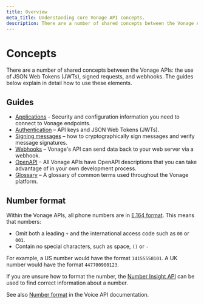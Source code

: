 ```yaml
---
title: Overview
meta_title: Understanding core Vonage API concepts.
description: There are a number of shared concepts between the Vonage APIs. The use of JSON Web Tokens (JWTs), signed requests, and webhooks. This guide explains in detail how to use these elements.
---
```


# Concepts

There are a number of shared concepts between the Vonage APIs: the use of JSON Web Tokens (JWTs), signed requests, and webhooks. The guides below explain in detail how to use these elements.

## Guides

* [Applications](/concepts/guides/applications) - Security and configuration information you need to connect to Vonage endpoints.
* [Authentication](/concepts/guides/authentication) – API keys and JSON Web Tokens (JWTs).
* [Signing messages](/concepts/guides/signing-messages) – how to cryptographically sign messages and verify message signatures.
* [Webhooks](/concepts/guides/webhooks) – Vonage's API can send data back to your web server via a webhook.
* [OpenAPI](/concepts/guides/openapi) – All Vonage APIs have OpenAPI descriptions that you can take advantage of in your own development process.
* [Glossary](/concepts/guides/glossary) – A glossary of common terms used throughout the Vonage platform.

## Number format

Within the Vonage APIs, all phone numbers are in [E.164 format](https://en.wikipedia.org/wiki/E.164). This means that numbers:

* Omit both a leading `+` and the international access code such as `00` or `001`. 
* Contain no special characters, such as space, `()` or `-`

For example, a US number would have the format `14155550101`. A UK number would have the format `447700900123`.

If you are unsure how to format the number, the [Number Insight API](/number-insight/overview) can be used to find correct information about a number.

See also [Number format](/voice/voice-api/guides/numbers) in the Voice API documentation.
